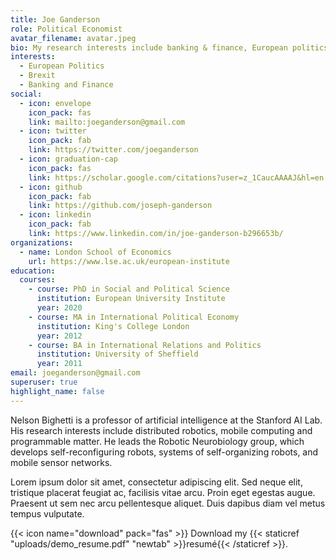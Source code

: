 ```yaml
---
title: Joe Ganderson
role: Political Economist
avatar_filename: avatar.jpeg
bio: My research interests include banking & finance, European politics and Brexit
interests:
  - European Politics
  - Brexit
  - Banking and Finance
social:
  - icon: envelope
    icon_pack: fas
    link: mailto:joeganderson@gmail.com
  - icon: twitter
    icon_pack: fab
    link: https://twitter.com/joeganderson
  - icon: graduation-cap
    icon_pack: fas
    link: https://scholar.google.com/citations?user=z_1CaucAAAAJ&hl=en
  - icon: github
    icon_pack: fab
    link: https://github.com/joseph-ganderson
  - icon: linkedin
    icon_pack: fab
    link: https://www.linkedin.com/in/joe-ganderson-b296653b/
organizations:
  - name: London School of Economics
    url: https://www.lse.ac.uk/european-institute
education:
  courses:
    - course: PhD in Social and Political Science
      institution: European University Institute
      year: 2020
    - course: MA in International Political Economy
      institution: King's College London
      year: 2012
    - course: BA in International Relations and Politics
      institution: University of Sheffield
      year: 2011
email: joeganderson@gmail.com
superuser: true
highlight_name: false
---
```


Nelson Bighetti is a professor of artificial intelligence at the Stanford AI Lab. His research interests include distributed robotics, mobile computing and programmable matter. He leads the Robotic Neurobiology group, which develops self-reconfiguring robots, systems of self-organizing robots, and mobile sensor networks.

Lorem ipsum dolor sit amet, consectetur adipiscing elit. Sed neque elit, tristique placerat feugiat ac, facilisis vitae arcu. Proin eget egestas augue. Praesent ut sem nec arcu pellentesque aliquet. Duis dapibus diam vel metus tempus vulputate.

{{< icon name="download" pack="fas" >}} Download my {{< staticref "uploads/demo_resume.pdf" "newtab" >}}resumé{{< /staticref >}}.
